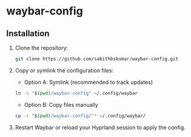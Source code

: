 # waybar-config

## Installation

1. Clone the repository:

    ```bash
    git clone https://github.com/sabithbskumar/waybar-config.git
    ```

1. Copy or symlink the configuration files:
    - Option A: Symlink (recommended to track updates)

    ```bash
    ln -s "$(pwd)/waybar-config" ~/.config/waybar
    ```

    - Option B: Copy files manually

    ```bash
    cp -r "$(pwd)/waybar-config/"* ~/.config/waybar/
    ```

1. Restart Waybar or reload your Hyprland session to apply the config.
